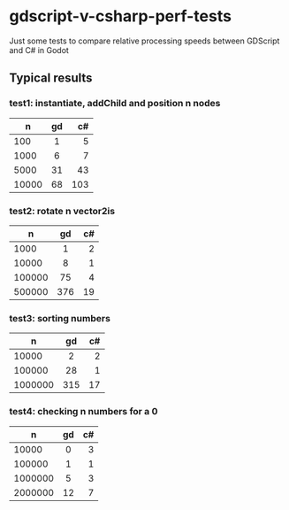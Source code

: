 # gdscript-v-csharp-perf-tests
Just some tests to compare relative processing speeds between GDScript and C# in Godot

## Typical results

### test1: instantiate, addChild and position n nodes
| n | gd | c# |
|---|:---:|---:|
|100   |1 |	5|
|1000	 |6 |  7|
|5000	|31 |	43|
|10000|68	|103|
		
		
### test2: rotate n vector2is
| n | gd | c# |
|---|:---:|---:|
|1000	|1|	2|
|10000|	8	|1|
|100000	|75|	4|
|500000	|376	|19|
		
		
### test3: sorting numbers
| n | gd | c# |
|---|:---:|---:|
|10000	 |2	 |2|
|100000	 |28 |1|
|1000000 |315|	17|
		
		
### test4: checking n numbers for a 0		
| n | gd | c# |
|---|:---:|---:|
|10000	  |0	|3|
|100000	  |1	|1|
|1000000	|5	|3|
|2000000	|12	|7|
